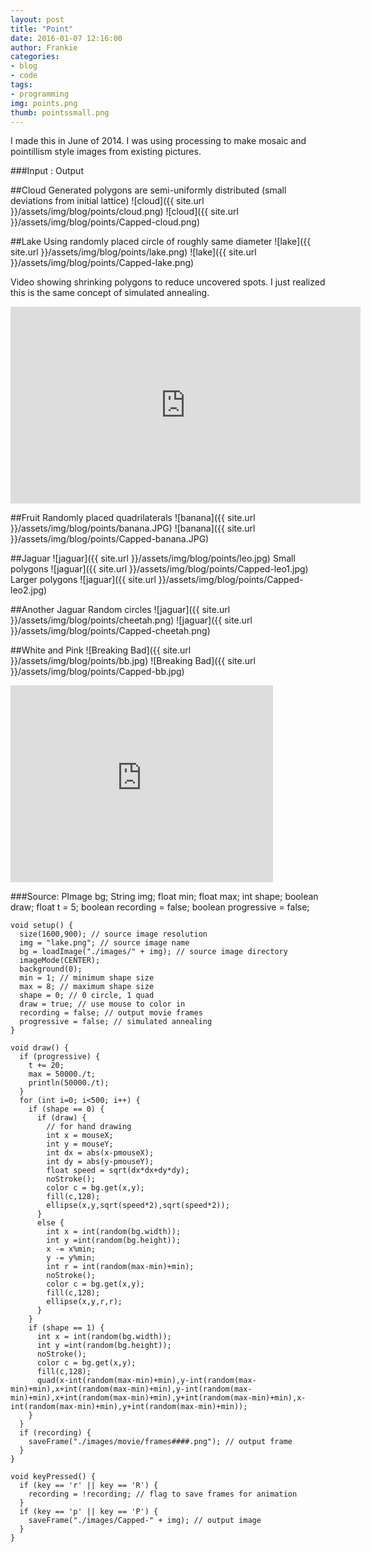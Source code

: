 ```yaml
---
layout: post
title: "Point"
date: 2016-01-07 12:16:00
author: Frankie
categories:
- blog
- code
tags:
- programming
img: points.png
thumb: pointssmall.png
---
```

I made this in June of 2014. I was using processing to make mosaic and pointillism style images from existing pictures.


###Input : Output

##Cloud
Generated polygons are semi-uniformly distributed (small deviations from initial lattice)
![cloud]({{ site.url }}/assets/img/blog/points/cloud.png)
![cloud]({{ site.url }}/assets/img/blog/points/Capped-cloud.png)

##Lake
Using randomly placed circle of roughly same diameter
![lake]({{ site.url }}/assets/img/blog/points/lake.png)
![lake]({{ site.url }}/assets/img/blog/points/Capped-lake.png)

Video showing shrinking polygons to reduce uncovered spots. I just realized this is the same concept of simulated annealing.
<iframe width="560" height="315" src="https://www.youtube.com/embed/st9v2upmL70" frameborder="0" allowfullscreen></iframe>

##Fruit
Randomly placed quadrilaterals
![banana]({{ site.url }}/assets/img/blog/points/banana.JPG)
![banana]({{ site.url }}/assets/img/blog/points/Capped-banana.JPG)

##Jaguar
![jaguar]({{ site.url }}/assets/img/blog/points/leo.jpg)
Small polygons
![jaguar]({{ site.url }}/assets/img/blog/points/Capped-leo1.jpg)
Larger polygons
![jaguar]({{ site.url }}/assets/img/blog/points/Capped-leo2.jpg)

##Another Jaguar
Random circles
![jaguar]({{ site.url }}/assets/img/blog/points/cheetah.png)
![jaguar]({{ site.url }}/assets/img/blog/points/Capped-cheetah.png)

##White and Pink
![Breaking Bad]({{ site.url }}/assets/img/blog/points/bb.jpg)
![Breaking Bad]({{ site.url }}/assets/img/blog/points/Capped-bb.jpg)
<iframe width="420" height="315" src="https://www.youtube.com/embed/BCXYKs8LsZQ" frameborder="0" allowfullscreen></iframe>


###Source:
	PImage bg;
	String img;
	float min;
	float max;
	int shape;
	boolean draw;
	float t = 5;
	boolean recording = false;
	boolean progressive = false;

	void setup() {
	  size(1600,900); // source image resolution
	  img = "lake.png";	// source image name
	  bg = loadImage("./images/" + img); // source image directory
	  imageMode(CENTER);
	  background(0);
	  min = 1; // minimum shape size
	  max = 8; // maximum shape size
	  shape = 0; // 0 circle, 1 quad
	  draw = true; // use mouse to color in
	  recording = false; // output movie frames
	  progressive = false; // simulated annealing
	}

	void draw() {
	  if (progressive) {
		t += 20;
		max = 50000./t;
		println(50000./t);
	  }
	  for (int i=0; i<500; i++) {
		if (shape == 0) {  
		  if (draw) {
			// for hand drawing
			int x = mouseX;
			int y = mouseY;
			int dx = abs(x-pmouseX);
			int dy = abs(y-pmouseY);
			float speed = sqrt(dx*dx+dy*dy);
			noStroke();
			color c = bg.get(x,y);
			fill(c,128);
			ellipse(x,y,sqrt(speed*2),sqrt(speed*2));
		  }
		  else {
			int x = int(random(bg.width));
			int y =int(random(bg.height));
			x -= x%min;
			y -= y%min;
			int r = int(random(max-min)+min);
			noStroke();
			color c = bg.get(x,y);
			fill(c,128);
			ellipse(x,y,r,r);
		  }
		}
		if (shape == 1) {
		  int x = int(random(bg.width));
		  int y =int(random(bg.height));
		  noStroke();
		  color c = bg.get(x,y);
		  fill(c,128);
		  quad(x-int(random(max-min)+min),y-int(random(max-min)+min),x+int(random(max-min)+min),y-int(random(max-min)+min),x+int(random(max-min)+min),y+int(random(max-min)+min),x-int(random(max-min)+min),y+int(random(max-min)+min));
		}
	  }
	  if (recording) {
		saveFrame("./images/movie/frames####.png"); // output frame
	  }
	}

	void keyPressed() {
	  if (key == 'r' || key == 'R') {
		recording = !recording; // flag to save frames for animation
	  }
	  if (key == 'p' || key == 'P') {
		saveFrame("./images/Capped-" + img); // output image
	  }
	}
